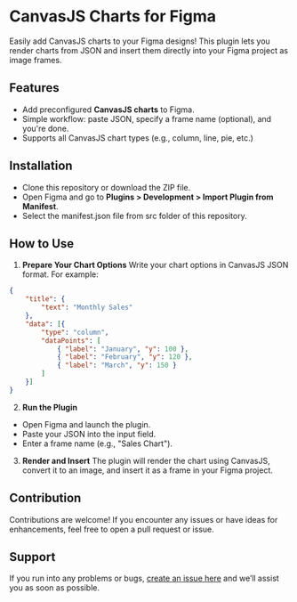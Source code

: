 # CanvasJS Charts for Figma
Easily add CanvasJS charts to your Figma designs! This plugin lets you render charts from JSON and insert them directly into your Figma project as image frames.

## Features  
- Add preconfigured **CanvasJS charts** to Figma.  
- Simple workflow: paste JSON, specify a frame name (optional), and you're done.  
- Supports all CanvasJS chart types (e.g., column, line, pie, etc.)

## Installation
- Clone this repository or download the ZIP file.
- Open Figma and go to **Plugins > Development > Import Plugin from Manifest**.
- Select the manifest.json file from src folder of this repository.

## How to Use
1. **Prepare Your Chart Options**
Write your chart options in CanvasJS JSON format. For example:
```json  
{  
    "title": {  
        "text": "Monthly Sales"  
    },  
    "data": [{  
        "type": "column",  
        "dataPoints": [  
            { "label": "January", "y": 100 },  
            { "label": "February", "y": 120 },  
            { "label": "March", "y": 150 }
        ]  
    }]  
} 
```

2. **Run the Plugin**
- Open Figma and launch the plugin.
- Paste your JSON into the input field.
- Enter a frame name (e.g., "Sales Chart").

3. **Render and Insert**
The plugin will render the chart using CanvasJS, convert it to an image, and insert it as a frame in your Figma project.

## Contribution
Contributions are welcome! If you encounter any issues or have ideas for enhancements, feel free to open a pull request or issue.

## Support 
If you run into any problems or bugs, [create an issue here](https://github.com/vishwas-r/CanvasJS-Figma-Plugin/issues) and we’ll assist you as soon as possible.
